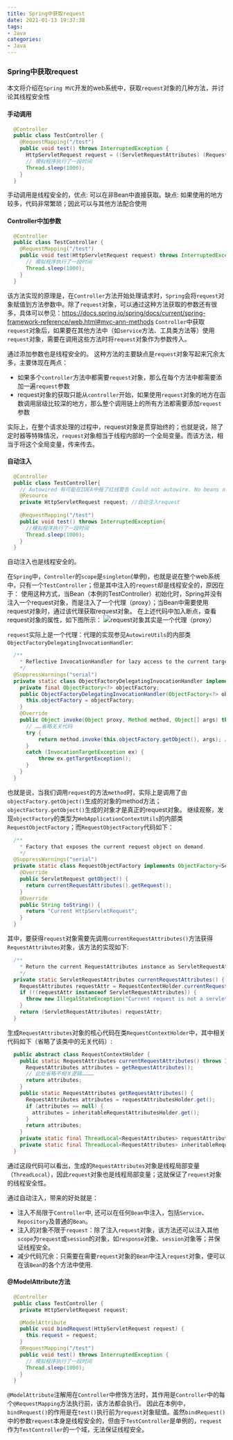 ```yaml
---
title: Spring中获取request
date: 2021-01-13 19:37:38
tags:
- Java
categories:
- Java
---
```


### Spring中获取request
本文将介绍在`Spring MVC`开发的web系统中，获取`request`对象的几种方法，并讨论其线程安全性

<!-- more -->

#### 手动调用

```java
  @Controller
  public class TestController {
    @RequestMapping("/test")
    public void test() throws InterruptedException {
      HttpServletRequest request = ((ServletRequestAttributes) (RequestContextHolder.currentRequestAttributes())).getRequest();
      // 模拟程序执行了一段时间
      Thread.sleep(1000);
    }
  }
```

手动调用是线程安全的，优点: 可以在非Bean中直接获取。缺点: 如果使用的地方较多，代码非常繁琐；因此可以与其他方法配合使用

#### Controller中加参数

```java
  @Controller
  public class TestController {
    @RequestMapping("/test")
    public void test(HttpServletRequest request) throws InterruptedException {
      // 模拟程序执行了一段时间
      Thread.sleep(1000);
    }
  }
```

该方法实现的原理是，在`Controller`方法开始处理请求时，`Spring`会将`request`对象赋值到方法参数中。除了`request`对象，可以通过这种方法获取的参数还有很多，具体可以参见：https://docs.spring.io/spring/docs/current/spring-framework-reference/web.html#mvc-ann-methods
`Controller`中获取`request`对象后，如果要在其他方法中（如`service`方法、工具类方法等）使用`request`对象，需要在调用这些方法时将`request`对象作为参数传入。

通过添加参数也是线程安全的。
这种方法的主要缺点是`request`对象写起来冗余太多，主要体现在两点：
- 如果多个`controller`方法中都需要`request`对象，那么在每个方法中都需要添加一遍`request`参数
- request对象的获取只能从`controller`开始，如果使用`request`对象的地方在函数调用层级比较深的地方，那么整个调用链上的所有方法都需要添加`request`参数

实际上，在整个请求处理的过程中，request对象是贯穿始终的；也就是说，除了定时器等特殊情况，`request`对象相当于线程内部的一个全局变量。而该方法，相当于将这个全局变量，传来传去。

#### 自动注入

```java
  @Controller
  public class TestController{
    // Autowired 有可能在IDEA中报了红线警告 Could not autowire. No beans of ‘xxxx’ type found, Intellij IDEA 本身工具的问题
    @Resource
    private HttpServletRequest request; //自动注入request
    
    @RequestMapping("/test")
    public void test() throws InterruptedException{
      //模拟程序执行了一段时间
      Thread.sleep(1000);
    }
  }
```

自动注入也是线程安全的。

在`Spring`中，`Controller`的`scope`是`singleton`(单例)，也就是说在整个web系统中，只有一个`TestController`；但是其中注入的`request`却是线程安全的，原因在于：
使用这种方式，当Bean（本例的TestController）初始化时，Spring并没有注入一个request对象，而是注入了一个代理（proxy）；当Bean中需要使用request对象时，通过该代理获取request对象。
在上述代码中加入断点，查看request对象的属性，如下图所示：
![request对象其实是一个代理（proxy）](/uploads/20210114/1.png)

`request`实际上是一个代理：代理的实现参见`AutowireUtils`的内部类`ObjectFactoryDelegatingInvocationHandler`:
```java
  /**
    * Reflective InvocationHandler for lazy access to the current target object.
    */
  @SuppressWarnings("serial")
  private static class ObjectFactoryDelegatingInvocationHandler implements InvocationHandler, Serializable {
    private final ObjectFactory<?> objectFactory;
    public ObjectFactoryDelegatingInvocationHandler(ObjectFactory<?> objectFactory) {
      this.objectFactory = objectFactory;
    }
    @Override
    public Object invoke(Object proxy, Method method, Object[] args) throws Throwable {
      // ……省略无关代码
      try {
          return method.invoke(this.objectFactory.getObject(), args); // 代理实现核心代码
      }
      catch (InvocationTargetException ex) {
          throw ex.getTargetException();
      }
    }
  }
```

也就是说，当我们调用`request`的方法`method`时，实际上是调用了由`objectFactory.getObject()`生成的对象的method方法；`objectFactory.getObject()`生成的对象才是真正的request对象。
继续观察，发现`objectFactory`的类型为`WebApplicationContextUtils`的内部类`RequestObjectFactory`；而`RequestObjectFactory`代码如下：
```java
  /**
    * Factory that exposes the current request object on demand.
    */
  @SuppressWarnings("serial")
  private static class RequestObjectFactory implements ObjectFactory<ServletRequest>, Serializable {
    @Override
    public ServletRequest getObject() {
      return currentRequestAttributes().getRequest();
    }
    @Override
    public String toString() {
      return "Current HttpServletRequest";
    }
  }
```
其中，要获得`request`对象需要先调用`currentRequestAttributes()`方法获得`RequestAttributes`对象，该方法的实现如下:
```java
  /**
    * Return the current RequestAttributes instance as ServletRequestAttributes.
    */
  private static ServletRequestAttributes currentRequestAttributes() {
    RequestAttributes requestAttr = RequestContextHolder.currentRequestAttributes();
    if (!(requestAttr instanceof ServletRequestAttributes)) {
      throw new IllegalStateException("Current request is not a servlet request");
    }
    return (ServletRequestAttributes) requestAttr;
  }
```

生成`RequestAttributes`对象的核心代码在类`RequestContextHolder`中，其中相关代码如下（省略了该类中的无关代码）:
```java
  public abstract class RequestContextHolder {
    public static RequestAttributes currentRequestAttributes() throws IllegalStateException {
      RequestAttributes attributes = getRequestAttributes();
      // 此处省略不相关逻辑…………
      return attributes;
    }
    public static RequestAttributes getRequestAttributes() {
      RequestAttributes attributes = requestAttributesHolder.get();
      if (attributes == null) {
        attributes = inheritableRequestAttributesHolder.get();
      }
      return attributes;
    }
    private static final ThreadLocal<RequestAttributes> requestAttributesHolder = new NamedThreadLocal<RequestAttributes>("Request attributes");
    private static final ThreadLocal<RequestAttributes> inheritableRequestAttributesHolder = new NamedInheritableThreadLocal<RequestAttributes>("Request context");
  }
```
通过这段代码可以看出，生成的`RequestAttributes`对象是线程局部变量（`ThreadLocal`），因此`request`对象也是线程局部变量；这就保证了`request`对象的线程安全性。

通过自动注入，带来的好处就是：
- 注入不局限于`Controller`中, 还可以在任何`Bean`中注入，包括`Service`、`Repository`及普通的`Bean`。
- 注入的对象不限于`request`：除了注入`request`对象，该方法还可以注入其他`scope`为`request`或`session`的对象，如`response`对象、`session`对象等；并保证线程安全。
- 减少代码冗余：只需要在需要`request`对象的`Bean`中注入`request`对象，便可以在该`Bean`的各个方法中使用.

#### @ModelAttribute方法

```java
  @Controller
  public class TestController {
    private HttpServletRequest request;

    @ModelAttribute
    public void bindRequest(HttpServletRequest request) {
      this.request = request;
    }
    @RequestMapping("/test")
    public void test() throws InterruptedException {
      // 模拟程序执行了一段时间
      Thread.sleep(1000);
    }
  }
```

`@ModelAttribute`注解用在`Controller`中修饰方法时，其作用是`Controller`中的每个`@RequestMapping`方法执行前，该方法都会执行。
因此在本例中，`bindRequest()`的作用是在`test()`执行前为`request`对象赋值。虽然`bindRequest()`中的参数`request`本身是线程安全的，但由于`TestController`是单例的，`request`作为`TestController`的一个域，无法保证线程安全。